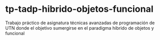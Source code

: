 # tp-tadp-hibrido-objetos-funcional
Trabajo práctico de asignatura técnicas avanzadas de programación de UTN donde el objetivo sumergirse en el paradigma hibrido de objetos y funcional
